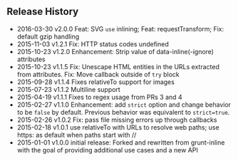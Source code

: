 ## Release History
* 2016-03-30 v2.0.0 Feat: SVG `use` inlining; Feat: requestTransform; Fix: default gzip handling
* 2015-11-03 v1.2.1 Fix: HTTP status codes undefined
* 2015-10-23 v1.2.0 Enhancement: Strip value of data-inline(-ignore) attributes  
* 2015-10-23 v1.1.5 Fix: Unescape HTML entities in the URLs extracted from attributes. Fix: Move callback outside of `try` block
* 2015-09-28 v1.1.4 Fixes relativeTo support for images
* 2015-07-23 v1.1.2 Multiline support
* 2015-04-19 v1.1.1 Fixes to regex usage from PRs 3 and 4
* 2015-02-27 v1.1.0 Enhancement: add `strict` option and change behavior to be `false` by default. Previous behavior was equivalent to `strict=true`.
* 2015-02-26 v1.0.2 Fix: pass file missing errors up through callbacks
* 2015-02-18 v1.0.1 use relativeTo with URLs to resolve web paths; use https: as default when paths start with //
* 2015-01-01 v1.0.0 initial release: Forked and rewritten from grunt-inline with the goal of providing additional use cases and a new API
